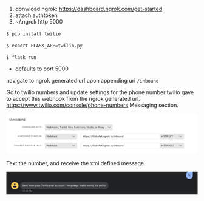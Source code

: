 1. donwload ngrok: https://dashboard.ngrok.com/get-started
2. attach authtoken
3. ~/.ngrok http 5000

`$ pip install twilio`

`$ export FLASK_APP=twilio.py`

`$ flask run`
  - defaults to port 5000

navigate to ngrok generated url upon appending uri `/inbound`

Go to twilio numbers and update settings for the phone number twilio gave to accept this webhook from the ngrok generated url. https://www.twilio.com/console/phone-numbers Messaging section.

![twilio](/photos/twilioMessaging.png)

Text the number, and receive the xml defined message.

![message](/photos/sentMessage.png)
